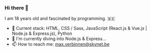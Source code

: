 ### Hi there 👋

I am 18 years old and fascinated by programming. :belgium:

- 🔭 Current stack: HTML, CSS / Sass, JavaScript (React.js & Vue.js | Node.js & Express.js), Python
- 🌱 I'm currently diving into Node.js & Express...
- 📫 How to reach me: max.verbinnen@skynet.be
